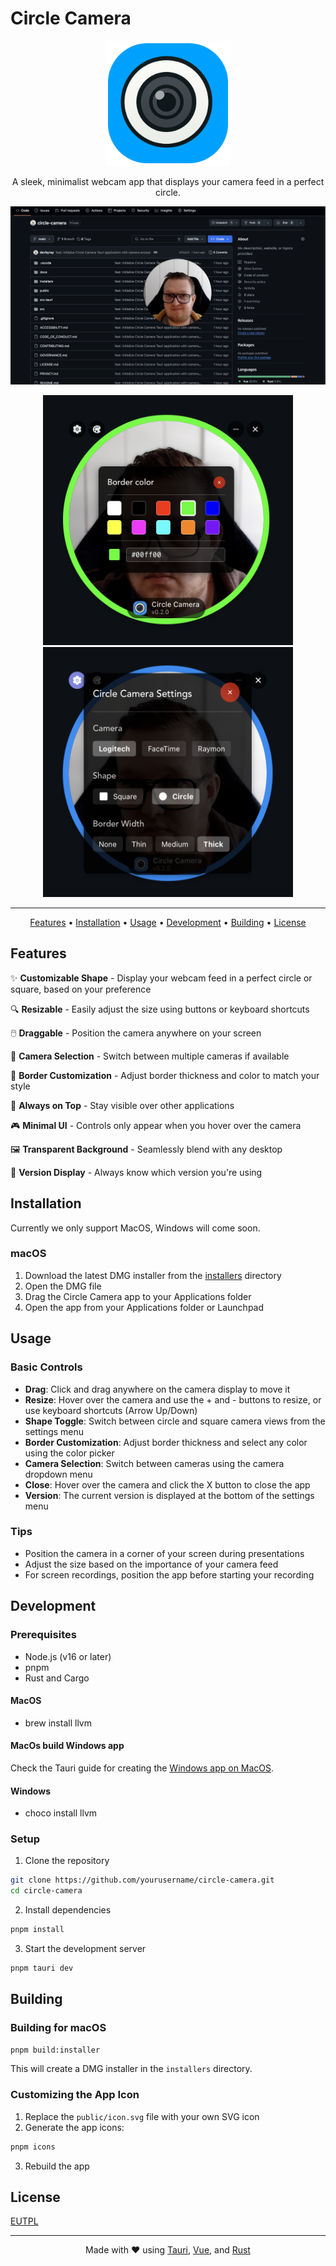 # Circle Camera

<p align="center">
  <img src="public/icon.svg" alt="Circle Camera Logo" width="200" height="200">
</p>

<p align="center">
  A sleek, minimalist webcam app that displays your camera feed in a perfect circle.
</p>

![Circle Camera Screenshot](./docs/public/images/screenshot-app.png)

<div align="center">
<img src="./docs/public/images/screenshot-border-color.png" alt="Circle Camera Screenshot" width="400" height="400">
<img src="./docs/public/images/screenshot-camera-settings.png" alt="Circle Camera Screenshot" width="400" height="400">
</div>

---


<p align="center">
  <a href="#features">Features</a> •
  <a href="#installation">Installation</a> •
  <a href="#usage">Usage</a> •
  <a href="#development">Development</a> •
  <a href="#building">Building</a> •
  <a href="#license">License</a>
</p>

## Features

✨ **Customizable Shape** - Display your webcam feed in a perfect circle or square, based on your preference

🔍 **Resizable** - Easily adjust the size using buttons or keyboard shortcuts

🖱️ **Draggable** - Position the camera anywhere on your screen

🎥 **Camera Selection** - Switch between multiple cameras if available

🎨 **Border Customization** - Adjust border thickness and color to match your style

🔄 **Always on Top** - Stay visible over other applications

🎮 **Minimal UI** - Controls only appear when you hover over the camera

🖼️ **Transparent Background** - Seamlessly blend with any desktop

🔢 **Version Display** - Always know which version you're using

## Installation
Currently we only support MacOS, Windows will come soon.

### macOS

1. Download the latest DMG installer from the [installers](/installers) directory
2. Open the DMG file
3. Drag the Circle Camera app to your Applications folder
4. Open the app from your Applications folder or Launchpad

## Usage

### Basic Controls

- **Drag**: Click and drag anywhere on the camera display to move it
- **Resize**: Hover over the camera and use the + and - buttons to resize, or use keyboard shortcuts (Arrow Up/Down)
- **Shape Toggle**: Switch between circle and square camera views from the settings menu
- **Border Customization**: Adjust border thickness and select any color using the color picker
- **Camera Selection**: Switch between cameras using the camera dropdown menu
- **Close**: Hover over the camera and click the X button to close the app
- **Version**: The current version is displayed at the bottom of the settings menu

### Tips

- Position the camera in a corner of your screen during presentations
- Adjust the size based on the importance of your camera feed
- For screen recordings, position the app before starting your recording

## Development

### Prerequisites

- Node.js (v16 or later)
- pnpm
- Rust and Cargo

#### MacOS
- brew install llvm

#### MacOs build Windows app
Check the Tauri guide for creating the [Windows app on MacOS](https://v2.tauri.app/distribute/windows-installer/#experimental-build-windows-apps-on-linux-and-macos).

#### Windows
- choco install llvm

### Setup

1. Clone the repository
```bash
git clone https://github.com/yourusername/circle-camera.git
cd circle-camera
```

2. Install dependencies
```bash
pnpm install
```

3. Start the development server
```bash
pnpm tauri dev
```

## Building

### Building for macOS

```bash
pnpm build:installer
```

This will create a DMG installer in the `installers` directory.

### Customizing the App Icon

1. Replace the `public/icon.svg` file with your own SVG icon
2. Generate the app icons:
```bash
pnpm icons
```
3. Rebuild the app

## License

[EUTPL](/LICENSE.md)

---

<p align="center">
  Made with ❤️ using <a href="https://tauri.app">Tauri</a>, <a href="https://vuejs.org">Vue</a>, and <a href="https://www.rust-lang.org">Rust</a>
</p>